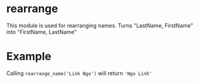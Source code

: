 # rearrange

This module is used for rearranging names.
Turns "LastName, FirstName" into "FirstName, LastName"

# Example

Calling `rearrange_name('Linh Ngo')` will return `'Ngo Linh'`
